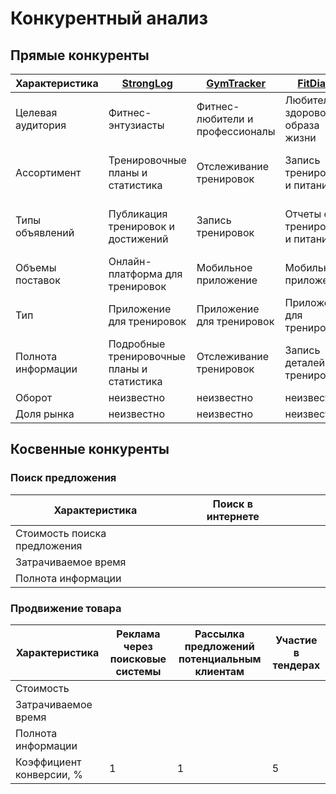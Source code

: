 # Конкурентный анализ

## Прямые конкуренты

| Характеристика     | [StrongLog](https://stronglog.com/) | [GymTracker](https://gymtracker.com) | [FitDiary](https://fitdiaryapp.com/) | [WorkoutPal](https://workoutpalapp.com) | [TrainMe](https://trainmeapp.net/) |
|--------------------|-----------------------------------|-----------------------------------|-----------------------------------|-----------------------------------|---------------------------------|
| Целевая аудитория  | Фитнес-энтузиасты                 | Фитнес-любители и профессионалы | Любители здорового образа жизни | Фитнес-энтузиасты                  | Спортсмены и тренеры            |
| Ассортимент        | Тренировочные планы и статистика  | Отслеживание тренировок        | Запись тренировок и питания     | Онлайн-тренировки и трекер прогресса | Планирование тренировок и советы |
| Типы объявлений    | Публикация тренировок и достижений | Запись тренировок               | Отчеты о тренировках и питания  | Советы и рекомендации для тренировок | Советы и рекомендации для тренировок |
| Объемы поставок    | Онлайн-платформа для тренировок    | Мобильное приложение           | Мобильное приложение           | Мобильное приложение                | Мобильное приложение             |
| Тип                | Приложение для тренировок          | Приложение для тренировок      | Приложение для тренировок      | Приложение для тренировок           | Приложение для тренировок        |
| Полнота информации | Подробные тренировочные планы и статистика | Отслеживание тренировок        | Запись деталей о тренировках  | Детальная статистика и инструкции  | Советы и рекомендации для тренировок |
| Оборот             | неизвестно                         | неизвестно                     | неизвестно                     | неизвестно                          | неизвестно                      |
| Доля рынка         | неизвестно                         | неизвестно                     | неизвестно                     | неизвестно                          | неизвестно                      |

## Косвенные конкуренты

### Поиск предложения

| Характеристика               | Поиск в интернете |     |     |     |     |
|------------------------------|-------------------|-----|-----|-----|-----|
| Стоимость поиска предложения |                   |     |     |     |     |
| Затрачиваемое время          |                   |     |     |     |     |
| Полнота информации           |                   |     |     |     |     |

### Продвижение товара

| Характеристика           | Реклама через поисковые системы | Рассылка предложений потенциальным клиентам | Участие в тендерах |
|--------------------------|---------------------------------|---------------------------------------------|--------------------|
| Стоимость                |                                 |                                             |                    |
| Затрачиваемое время      |                                 |                                             |                    |
| Полнота информации       |                                 |                                             |                    |
| Коэффициент конверсии, % | 1                               | 1                                           | 5                  |
